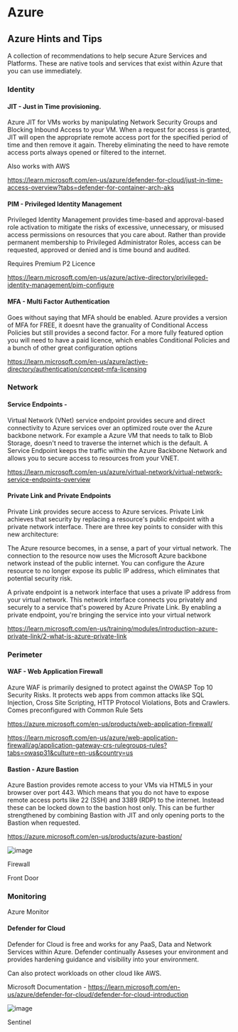# Azure  
## Azure Hints and Tips


A collection of recommendations to help secure Azure Services and Platforms. These are native tools and services that exist within Azure that you can use immediately.


### Identity

#### JIT - Just in Time provisioning. 

Azure JIT for VMs works by manipulating Network Security Groups and Blocking Inbound Access to your VM. When a request for access is granted, JIT will open the appropriate remote access port for the specified period of time and then remove it again. Thereby eliminating the need to have remote access ports always opened or filtered to the internet.

Also works with AWS

https://learn.microsoft.com/en-us/azure/defender-for-cloud/just-in-time-access-overview?tabs=defender-for-container-arch-aks

#### PIM - Privileged Identity Management

Privileged Identity Management provides time-based and approval-based role activation to mitigate the risks of excessive, unnecessary, or misused access permissions on resources that you care about. Rather than provide permanent membership to Privileged Administrator Roles, access can be requested, approved or denied and is time bound and audited.

Requires Premium P2 Licence

https://learn.microsoft.com/en-us/azure/active-directory/privileged-identity-management/pim-configure

#### MFA - Multi Factor Authentication

Goes without saying that MFA should be enabled. Azure provides a version of MFA for FREE, it doesnt have the granuality of Conditional Access Policies but still provides a second factor. For a more fully featured option you will need to have a paid licence, which enables Conditional Policies and a bunch of other great configuration options

https://learn.microsoft.com/en-us/azure/active-directory/authentication/concept-mfa-licensing


### Network

#### Service Endpoints -

Virtual Network (VNet) service endpoint provides secure and direct connectivity to Azure services over an optimized route over the Azure backbone network. For example a Azure VM that needs to talk to Blob Storage, doesn't need to traverse the internet which is the default. A Service Endpoint keeps the traffic within the Azure Backbone Network and allows you to secure access to resources from your VNET.

https://learn.microsoft.com/en-us/azure/virtual-network/virtual-network-service-endpoints-overview



#### Private Link and Private Endpoints

Private Link provides secure access to Azure services. Private Link achieves that security by replacing a resource's public endpoint with a private network interface. There are three key points to consider with this new architecture:

The Azure resource becomes, in a sense, a part of your virtual network.
The connection to the resource now uses the Microsoft Azure backbone network instead of the public internet.
You can configure the Azure resource to no longer expose its public IP address, which eliminates that potential security risk.


A private endpoint is a network interface that uses a private IP address from your virtual network. This network interface connects you privately and securely to a service that's powered by Azure Private Link. By enabling a private endpoint, you're bringing the service into your virtual network

https://learn.microsoft.com/en-us/training/modules/introduction-azure-private-link/2-what-is-azure-private-link


### Perimeter

#### WAF - Web Application Firewall

Azure WAF is primarily designed to protect against the OWASP Top 10 Security Risks. It protects web apps from common attacks like SQL Injection, Cross Site Scripting, HTTP Protocol Violations, Bots and Crawlers. Comes preconfigured with Common Rule Sets

https://azure.microsoft.com/en-us/products/web-application-firewall/

https://learn.microsoft.com/en-us/azure/web-application-firewall/ag/application-gateway-crs-rulegroups-rules?tabs=owasp31&culture=en-us&country=us



#### Bastion - Azure Bastion

Azure Bastion provides remote access to your VMs via HTML5 in your browser over port 443. Which means that you do not have to expose remote access ports like 22 (SSH) and 3389 (RDP) to the internet. Instead these can be locked down to the bastion host only. This can be further strengthened by combining Bastion with JIT and only opening ports to the Bastion when requested.

https://azure.microsoft.com/en-us/products/azure-bastion/


![image](https://user-images.githubusercontent.com/107555197/214223199-b24eccfb-839a-4eed-a5b0-563c855cb0e2.png)


Firewall

Front Door


### Monitoring

Azure Monitor


#### Defender for Cloud

Defender for Cloud is free and works for any PaaS, Data and Network Services within Azure. 
Defender continually Asseses your environment and provides hardening guidance and visibility into your environment.

Can also protect workloads on other cloud like AWS.

Microsoft Documentation - https://learn.microsoft.com/en-us/azure/defender-for-cloud/defender-for-cloud-introduction

![image](https://user-images.githubusercontent.com/107555197/214216574-a801cc74-ad5d-4c48-9582-962ad6051a95.png)

Sentinel


